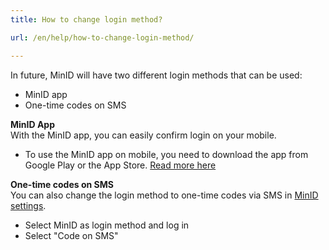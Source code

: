 ```yaml
---
title: How to change login method?

url: /en/help/how-to-change-login-method/

---
```


In future, MinID will have two different login methods that can be used:
- MinID app
- One-time codes on SMS

**MinID App**   
With the MinID app, you can easily confirm login on your mobile.
- To use the MinID app on mobile, you need to download the app from Google Play or the App Store. [Read more here](https://minid.no/en/get-started/minid-app/)

**One-time codes on SMS**   
You can also change the login method to one-time codes via SMS in [MinID settings](https://brukerprofil.difi.no/minprofil/minid/).
- Select MinID as login method and log in
- Select "Code on SMS"
